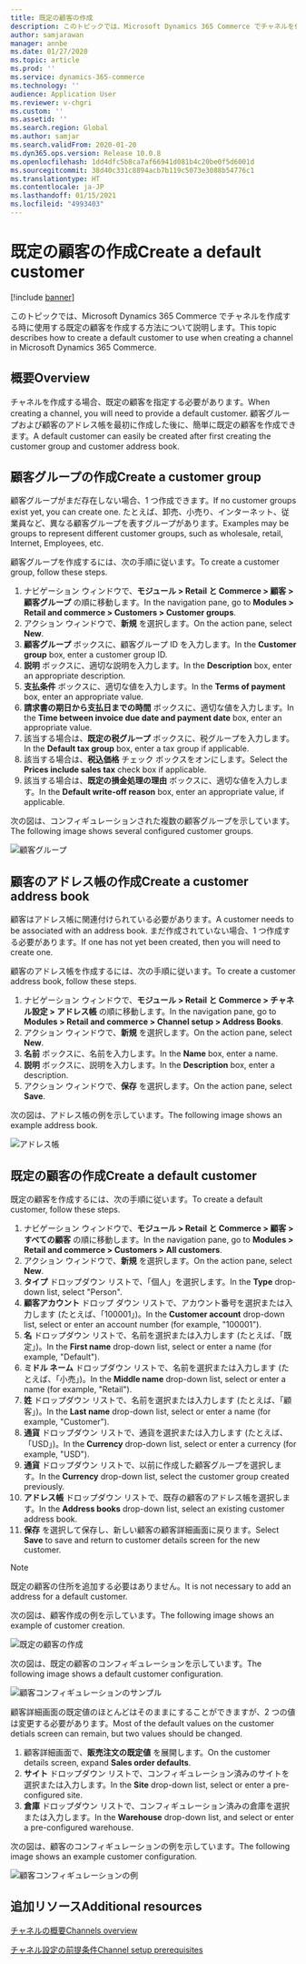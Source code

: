 ```yaml
---
title: 既定の顧客の作成
description: このトピックでは、Microsoft Dynamics 365 Commerce でチャネルを作成する時に使用する既定の顧客を作成する方法について説明します。
author: samjarawan
manager: annbe
ms.date: 01/27/2020
ms.topic: article
ms.prod: ''
ms.service: dynamics-365-commerce
ms.technology: ''
audience: Application User
ms.reviewer: v-chgri
ms.custom: ''
ms.assetid: ''
ms.search.region: Global
ms.author: samjar
ms.search.validFrom: 2020-01-20
ms.dyn365.ops.version: Release 10.0.8
ms.openlocfilehash: 1dd4dfc5b8ca7af66941d081b4c20be0f5d6001d
ms.sourcegitcommit: 38d40c331c8894acb7b119c5073e3088b54776c1
ms.translationtype: HT
ms.contentlocale: ja-JP
ms.lasthandoff: 01/15/2021
ms.locfileid: "4993403"
---
```

# <a name="create-a-default-customer"></a><span data-ttu-id="367f5-103">既定の顧客の作成</span><span class="sxs-lookup"><span data-stu-id="367f5-103">Create a default customer</span></span>


[!include [banner](includes/banner.md)]

<span data-ttu-id="367f5-104">このトピックでは、Microsoft Dynamics 365 Commerce でチャネルを作成する時に使用する既定の顧客を作成する方法について説明します。</span><span class="sxs-lookup"><span data-stu-id="367f5-104">This topic describes how to create a default customer to use when creating a channel in Microsoft Dynamics 365 Commerce.</span></span>

## <a name="overview"></a><span data-ttu-id="367f5-105">概要</span><span class="sxs-lookup"><span data-stu-id="367f5-105">Overview</span></span>

<span data-ttu-id="367f5-106">チャネルを作成する場合、既定の顧客を指定する必要があります。</span><span class="sxs-lookup"><span data-stu-id="367f5-106">When creating a channel, you will need to provide a default customer.</span></span> <span data-ttu-id="367f5-107">顧客グループおよび顧客のアドレス帳を最初に作成した後に、簡単に既定の顧客を作成できます。</span><span class="sxs-lookup"><span data-stu-id="367f5-107">A default customer can easily be created after first creating the customer group and customer address book.</span></span>

## <a name="create-a-customer-group"></a><span data-ttu-id="367f5-108">顧客グループの作成</span><span class="sxs-lookup"><span data-stu-id="367f5-108">Create a customer group</span></span>

<span data-ttu-id="367f5-109">顧客グループがまだ存在しない場合、1 つ作成できます。</span><span class="sxs-lookup"><span data-stu-id="367f5-109">If no customer groups exist yet, you can create one.</span></span> <span data-ttu-id="367f5-110">たとえば、卸売、小売り、インターネット、従業員など、異なる顧客グループを表すグループがあります。</span><span class="sxs-lookup"><span data-stu-id="367f5-110">Examples may be groups to represent different customer groups, such as wholesale, retail, Internet, Employees, etc.</span></span>

<span data-ttu-id="367f5-111">顧客グループを作成するには、次の手順に従います。</span><span class="sxs-lookup"><span data-stu-id="367f5-111">To create a customer group, follow these steps.</span></span>

1. <span data-ttu-id="367f5-112">ナビゲーション ウィンドウで、**モジュール \> Retail と Commerce \> 顧客 \> 顧客グループ** の順に移動します。</span><span class="sxs-lookup"><span data-stu-id="367f5-112">In the navigation pane, go to **Modules \> Retail and commerce \> Customers \> Customer groups**.</span></span>
1. <span data-ttu-id="367f5-113">アクション ウィンドウで、**新規** を選択します。</span><span class="sxs-lookup"><span data-stu-id="367f5-113">On the action pane, select **New**.</span></span>
1. <span data-ttu-id="367f5-114">**顧客グループ** ボックスに、顧客グループ ID を入力します。</span><span class="sxs-lookup"><span data-stu-id="367f5-114">In the **Customer group** box, enter a customer group ID.</span></span>
1. <span data-ttu-id="367f5-115">**説明** ボックスに、適切な説明を入力します。</span><span class="sxs-lookup"><span data-stu-id="367f5-115">In the **Description** box, enter an appropriate description.</span></span>
1. <span data-ttu-id="367f5-116">**支払条件** ボックスに、適切な値を入力します。</span><span class="sxs-lookup"><span data-stu-id="367f5-116">In the **Terms of payment** box, enter an appropriate value.</span></span>
1. <span data-ttu-id="367f5-117">**請求書の期日から支払日までの時間** ボックスに、適切な値を入力します。</span><span class="sxs-lookup"><span data-stu-id="367f5-117">In the **Time between invoice due date and payment date** box, enter an appropriate value.</span></span>
1. <span data-ttu-id="367f5-118">該当する場合は、**既定の税グループ** ボックスに、税グループを入力します。</span><span class="sxs-lookup"><span data-stu-id="367f5-118">In the **Default tax group** box, enter a tax group if applicable.</span></span>
1. <span data-ttu-id="367f5-119">該当する場合は、**税込価格** チェック ボックスをオンにします。</span><span class="sxs-lookup"><span data-stu-id="367f5-119">Select the **Prices include sales tax** check box if applicable.</span></span>
1. <span data-ttu-id="367f5-120">該当する場合は、**既定の損金処理の理由** ボックスに、適切な値を入力します。</span><span class="sxs-lookup"><span data-stu-id="367f5-120">In the **Default write-off reason** box, enter an appropriate value, if applicable.</span></span>

<span data-ttu-id="367f5-121">次の図は、コンフィギュレーションされた複数の顧客グループを示しています。</span><span class="sxs-lookup"><span data-stu-id="367f5-121">The following image shows several configured customer groups.</span></span>

![顧客グループ](media/customer-groups.png)

## <a name="create-a-customer-address-book"></a><span data-ttu-id="367f5-123">顧客のアドレス帳の作成</span><span class="sxs-lookup"><span data-stu-id="367f5-123">Create a customer address book</span></span>

<span data-ttu-id="367f5-124">顧客はアドレス帳に関連付けられている必要があります。</span><span class="sxs-lookup"><span data-stu-id="367f5-124">A customer needs to be associated with an address book.</span></span> <span data-ttu-id="367f5-125">まだ作成されていない場合、1 つ作成する必要があります。</span><span class="sxs-lookup"><span data-stu-id="367f5-125">If one has not yet been created, then you will need to create one.</span></span>

<span data-ttu-id="367f5-126">顧客のアドレス帳を作成するには、次の手順に従います。</span><span class="sxs-lookup"><span data-stu-id="367f5-126">To create a customer address book, follow these steps.</span></span>

1. <span data-ttu-id="367f5-127">ナビゲーション ウィンドウで、**モジュール \> Retail と Commerce \> チャネル設定 \> アドレス帳** の順に移動します。</span><span class="sxs-lookup"><span data-stu-id="367f5-127">In the navigation pane, go to **Modules \> Retail and commerce \> Channel setup \> Address Books**.</span></span>
1. <span data-ttu-id="367f5-128">アクション ウィンドウで、**新規** を選択します。</span><span class="sxs-lookup"><span data-stu-id="367f5-128">On the action pane, select **New**.</span></span>
1. <span data-ttu-id="367f5-129">**名前** ボックスに、名前を入力します。</span><span class="sxs-lookup"><span data-stu-id="367f5-129">In the **Name** box, enter a name.</span></span>
1. <span data-ttu-id="367f5-130">**説明** ボックスに、説明を入力します。</span><span class="sxs-lookup"><span data-stu-id="367f5-130">In the **Description** box, enter a description.</span></span>
1. <span data-ttu-id="367f5-131">アクション ウィンドウで、**保存** を選択します。</span><span class="sxs-lookup"><span data-stu-id="367f5-131">On the action pane, select **Save**.</span></span>

<span data-ttu-id="367f5-132">次の図は、アドレス帳の例を示しています。</span><span class="sxs-lookup"><span data-stu-id="367f5-132">The following image shows an example address book.</span></span>

![アドレス帳](media/address-book.png)

## <a name="create-a-default-customer"></a><span data-ttu-id="367f5-134">既定の顧客の作成</span><span class="sxs-lookup"><span data-stu-id="367f5-134">Create a default customer</span></span>

<span data-ttu-id="367f5-135">既定の顧客を作成するには、次の手順に従います。</span><span class="sxs-lookup"><span data-stu-id="367f5-135">To create a default customer, follow these steps.</span></span>

1. <span data-ttu-id="367f5-136">ナビゲーション ウィンドウで、**モジュール \> Retail と Commerce \> 顧客 \> すべての顧客** の順に移動します。</span><span class="sxs-lookup"><span data-stu-id="367f5-136">In the navigation pane, go to **Modules \> Retail and commerce \> Customers \> All customers**.</span></span>
1. <span data-ttu-id="367f5-137">アクション ウィンドウで、**新規** を選択します。</span><span class="sxs-lookup"><span data-stu-id="367f5-137">On the action pane, select **New**.</span></span>
1. <span data-ttu-id="367f5-138">**タイプ** ドロップダウン リストで、「個人」を選択します。</span><span class="sxs-lookup"><span data-stu-id="367f5-138">In the **Type** drop-down list, select "Person".</span></span>
1. <span data-ttu-id="367f5-139">**顧客アカウント** ドロップ ダウン リストで、アカウント番号を選択または入力します (たとえば、「100001」)。</span><span class="sxs-lookup"><span data-stu-id="367f5-139">In the **Customer account** drop-down list, select or enter an account number (for example, "100001").</span></span>
1. <span data-ttu-id="367f5-140">**名** ドロップダウン リストで、名前を選択または入力します (たとえば、「既定」)。</span><span class="sxs-lookup"><span data-stu-id="367f5-140">In the **First name** drop-down list, select or enter a name (for example, "Default").</span></span>
1. <span data-ttu-id="367f5-141">**ミドル ネーム** ドロップダウン リストで、名前を選択または入力します (たとえば、「小売」)。</span><span class="sxs-lookup"><span data-stu-id="367f5-141">In the **Middle name** drop-down list, select or enter a name (for example, "Retail").</span></span>
1. <span data-ttu-id="367f5-142">**姓** ドロップダウン リストで、名前を選択または入力します (たとえば、「顧客」)。</span><span class="sxs-lookup"><span data-stu-id="367f5-142">In the **Last name** drop-down list, select or enter a name (for example, "Customer").</span></span>
1. <span data-ttu-id="367f5-143">**通貨** ドロップダウン リストで、通貨を選択または入力します (たとえば、「USD」)。</span><span class="sxs-lookup"><span data-stu-id="367f5-143">In the **Currency** drop-down list, select or enter a currency (for example, "USD").</span></span>
1. <span data-ttu-id="367f5-144">**通貨** ドロップダウン リストで、以前に作成した顧客グループを選択します。</span><span class="sxs-lookup"><span data-stu-id="367f5-144">In the **Currency** drop-down list, select the customer group created previously.</span></span>
1. <span data-ttu-id="367f5-145">**アドレス帳** ドロップダウン リストで、既存の顧客のアドレス帳を選択します。</span><span class="sxs-lookup"><span data-stu-id="367f5-145">In the **Address books**  drop-down list, select an existing customer address book.</span></span>
1. <span data-ttu-id="367f5-146">**保存** を選択して保存し、新しい顧客の顧客詳細画面に戻ります。</span><span class="sxs-lookup"><span data-stu-id="367f5-146">Select **Save** to save and return to customer details screen for the new customer.</span></span>

> [!NOTE]
> <span data-ttu-id="367f5-147">既定の顧客の住所を追加する必要はありません。</span><span class="sxs-lookup"><span data-stu-id="367f5-147">It is not necessary to add an address for a default customer.</span></span>

<span data-ttu-id="367f5-148">次の図は、顧客作成の例を示しています。</span><span class="sxs-lookup"><span data-stu-id="367f5-148">The following image shows an example of customer creation.</span></span>

![既定の顧客の作成](media/default-customer-creation.png)

<span data-ttu-id="367f5-150">次の図は、既定の顧客のコンフィギュレーションを示しています。</span><span class="sxs-lookup"><span data-stu-id="367f5-150">The following image shows a default customer configuration.</span></span>

![顧客コンフィギュレーションのサンプル](media/default-customer-configuration1.png)

<span data-ttu-id="367f5-152">顧客詳細画面の既定値のほとんどはそのままにすることができますが、2 つの値は変更する必要があります。</span><span class="sxs-lookup"><span data-stu-id="367f5-152">Most of the default values on the customer detials screen can remain, but two values should be changed.</span></span>

1. <span data-ttu-id="367f5-153">顧客詳細画面で、**販売注文の既定値** を展開します。</span><span class="sxs-lookup"><span data-stu-id="367f5-153">On the customer details screen, expand **Sales order defaults**.</span></span>
1. <span data-ttu-id="367f5-154">**サイト** ドロップダウン リストで、コンフィギュレーション済みのサイトを選択または入力します。</span><span class="sxs-lookup"><span data-stu-id="367f5-154">In the **Site** drop-down list, select or enter a pre-configured site.</span></span>
1. <span data-ttu-id="367f5-155">**倉庫** ドロップダウン リストで、コンフィギュレーション済みの倉庫を選択または入力します。</span><span class="sxs-lookup"><span data-stu-id="367f5-155">In the **Warehouse** drop-down list, and select or enter a pre-configured warehouse.</span></span>

<span data-ttu-id="367f5-156">次の図は、顧客のコンフィギュレーションの例を示しています。</span><span class="sxs-lookup"><span data-stu-id="367f5-156">The following image shows an example customer configuration.</span></span>

![顧客コンフィギュレーションの例](media/default-customer-configuration2.png)

## <a name="additional-resources"></a><span data-ttu-id="367f5-158">追加リソース</span><span class="sxs-lookup"><span data-stu-id="367f5-158">Additional resources</span></span>

[<span data-ttu-id="367f5-159">チャネルの概要</span><span class="sxs-lookup"><span data-stu-id="367f5-159">Channels overview</span></span>](channels-overview.md)

[<span data-ttu-id="367f5-160">チャネル設定の前提条件</span><span class="sxs-lookup"><span data-stu-id="367f5-160">Channel setup prerequisites</span></span>](channels-prerequisites.md)
